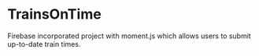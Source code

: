 # TrainsOnTime
Firebase incorporated project with moment.js which allows users to submit up-to-date train times.

